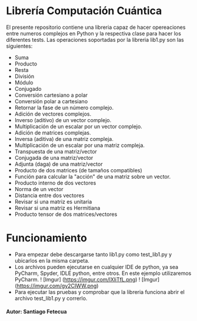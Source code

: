 # Librería Computación Cuántica

El presente repositorio contiene una libreria capaz de hacer opereaciones entre numeros complejos en Python y la respectiva clase para hacer los diferentes tests. Las operaciones soportadas por la libreria lib1.py son las siguientes: 

- Suma
- Producto
- Resta
- División
- Módulo
- Conjugado
- Conversión cartesiano a polar
- Conversión polar a cartesiano
- Retornar la fase de un número complejo.
- Adición de vectores complejos.
- Inverso (aditivo) de un vector complejo.
-  Multiplicación de un escalar por un vector complejo.
-  Adición de matrices complejas.
-  Inversa (aditiva) de una matriz compleja.
-  Multiplicación de un escalar por una matriz compleja.
-  Transpuesta de una matriz/vector
-  Conjugada de una matriz/vector
-  Adjunta (daga) de una matriz/vector
-  Producto de dos matrices (de tamaños compatibles)
-  Función para calcular la "acción" de una matriz sobre un vector.
-  Producto interno de dos vectores
-  Norma de un vector
-  Distancia entre dos vectores
-  Revisar si una matriz es unitaria
-  Revisar si una matriz es Hermitiana
-  Producto tensor de dos matrices/vectores
# Funcionamiento
* Para empezar debe descargarse tanto lib1.py como test_lib1.py y ubicarlos en la misma carpeta.
* Los archivos pueden ejecutarse en cualquier IDE de python, ya sea PyCharm, Spyder, IDLE python, entre otros. En este ejemplo utilizaremos PyCharm.
! [Imgur] (https://imgur.com/lXliTfL.png)
! [Imgur] (https://imgur.com/gy2CIWW.png)
* Para ejecutar las pruebas y comprobar que la libreria funciona abrir el archivo test_lib1.py y correrlo.





#### Autor: Santiago Fetecua
